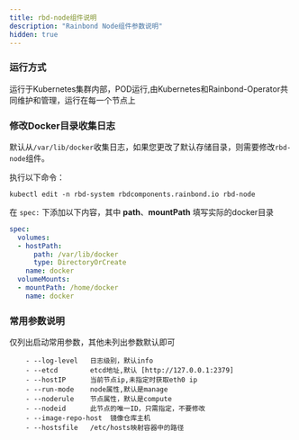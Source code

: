 ```yaml
---
title: rbd-node组件说明
description: "Rainbond Node组件参数说明"
hidden: true
---
```


### 运行方式

运行于Kubernetes集群内部，POD运行,由Kubernetes和Rainbond-Operator共同维护和管理，运行在每一个节点上

### 修改Docker目录收集日志

默认从`/var/lib/docker`收集日志，如果您更改了默认存储目录，则需要修改`rbd-node`组件。

执行以下命令：

```shell
kubectl edit -n rbd-system rbdcomponents.rainbond.io rbd-node
```

在 `spec:` 下添加以下内容，其中 **path**、**mountPath** 填写实际的docker目录

```yaml
spec:
  volumes:
  - hostPath:
      path: /var/lib/docker
      type: DirectoryOrCreate
    name: docker
  volumeMounts:
  - mountPath: /home/docker
    name: docker
```




### 常用参数说明

仅列出启动常用参数，其他未列出参数默认即可

```
    - --log-level   日志级别，默认info
    - --etcd        etcd地址,默认 [http://127.0.0.1:2379]
    - --hostIP      当前节点ip,未指定时获取eth0 ip
    - --run-mode    node属性,默认是manage
    - --noderule    节点属性，默认是compute 
    - --nodeid      此节点的唯一ID，只需指定，不要修改
    - --image-repo-host  镜像仓库主机
    - --hostsfile   /etc/hosts映射容器中的路径
```

